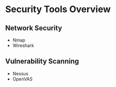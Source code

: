 # Security Tools Overview

## Network Security
- Nmap
- Wireshark

## Vulnerability Scanning
- Nessus
- OpenVAS